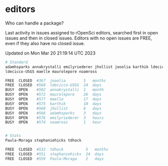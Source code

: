 # editors

Who can handle a package?

Last activity in issues assigned to rOpenSci editors, searched first in open
issues and then in closed issues. Editors with no open issues are FREE, even if
they also have no closed issue.


Updated on Mon Mar 20 21:19:14 UTC 2023

```bash
# Standard
adamhsparks annakrystalli emilyriederer jhollist jooolia karthik ldecicco
ldecicco-USGS maelle maurolepore noamross

FREE  CLOSED  #367  jooolia        5   months
FREE  CLOSED  #560  ldecicco-USGS  24  days
BUSY  OPEN    #502  annakrystalli  1   month
BUSY  OPEN    #572  maurolepore    26  days
BUSY  OPEN    #577  maelle         17  days
BUSY  OPEN    #575  karthik        10  days
BUSY  OPEN    #568  jhollist       6   days
BUSY  OPEN    #566  adamhsparks    3   days
BUSY  OPEN    #576  emilyriederer  3   hours
BUSY  OPEN    #574  noamross       1   hour


# Stats
Paula-Moraga stephaniehicks tdhock

FREE  CLOSED  #532  tdhock          5   months
FREE  CLOSED  #551  stephaniehicks  24  days
FREE  CLOSED  #559  Paula-Moraga    2   days
```
